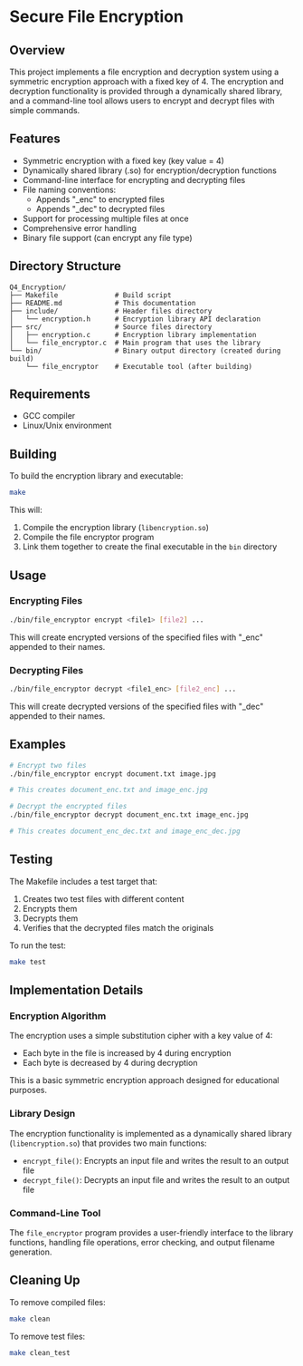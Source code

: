 # Secure File Encryption

## Overview

This project implements a file encryption and decryption system using a symmetric encryption approach with a fixed key of 4. The encryption and decryption functionality is provided through a dynamically shared library, and a command-line tool allows users to encrypt and decrypt files with simple commands.

## Features

- Symmetric encryption with a fixed key (key value = 4)
- Dynamically shared library (.so) for encryption/decryption functions
- Command-line interface for encrypting and decrypting files
- File naming conventions:
  - Appends "_enc" to encrypted files
  - Appends "_dec" to decrypted files
- Support for processing multiple files at once
- Comprehensive error handling
- Binary file support (can encrypt any file type)

## Directory Structure

```
Q4_Encryption/
├── Makefile              # Build script
├── README.md             # This documentation
├── include/              # Header files directory
│   └── encryption.h      # Encryption library API declaration
├── src/                  # Source files directory
│   ├── encryption.c      # Encryption library implementation
│   └── file_encryptor.c  # Main program that uses the library
└── bin/                  # Binary output directory (created during build)
    └── file_encryptor    # Executable tool (after building)
```

## Requirements

- GCC compiler
- Linux/Unix environment

## Building

To build the encryption library and executable:

```bash
make
```

This will:
1. Compile the encryption library (`libencryption.so`)
2. Compile the file encryptor program
3. Link them together to create the final executable in the `bin` directory

## Usage

### Encrypting Files

```bash
./bin/file_encryptor encrypt <file1> [file2] ...
```

This will create encrypted versions of the specified files with "_enc" appended to their names.

### Decrypting Files

```bash
./bin/file_encryptor decrypt <file1_enc> [file2_enc] ...
```

This will create decrypted versions of the specified files with "_dec" appended to their names.

## Examples

```bash
# Encrypt two files
./bin/file_encryptor encrypt document.txt image.jpg

# This creates document_enc.txt and image_enc.jpg

# Decrypt the encrypted files
./bin/file_encryptor decrypt document_enc.txt image_enc.jpg

# This creates document_enc_dec.txt and image_enc_dec.jpg
```

## Testing

The Makefile includes a test target that:
1. Creates two test files with different content
2. Encrypts them
3. Decrypts them
4. Verifies that the decrypted files match the originals

To run the test:

```bash
make test
```

## Implementation Details

### Encryption Algorithm

The encryption uses a simple substitution cipher with a key value of 4:
- Each byte in the file is increased by 4 during encryption
- Each byte is decreased by 4 during decryption

This is a basic symmetric encryption approach designed for educational purposes.

### Library Design

The encryption functionality is implemented as a dynamically shared library (`libencryption.so`) that provides two main functions:
- `encrypt_file()`: Encrypts an input file and writes the result to an output file
- `decrypt_file()`: Decrypts an input file and writes the result to an output file

### Command-Line Tool

The `file_encryptor` program provides a user-friendly interface to the library functions, handling file operations, error checking, and output filename generation.

## Cleaning Up

To remove compiled files:

```bash
make clean
```

To remove test files:

```bash
make clean_test
```
